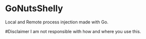# GoNutsShelly
Local and Remote process injection made with Go.

#Disclaimer
I am not responsible with how and where you use this. 
